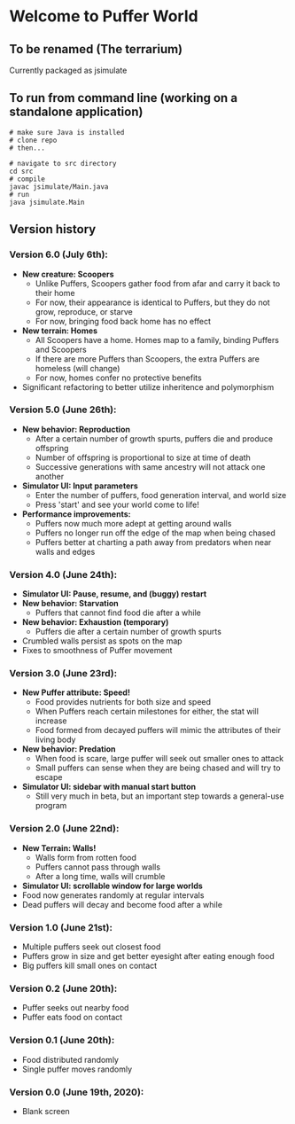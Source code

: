 # Welcome to Puffer World

## To be renamed (The terrarium)
Currently packaged as jsimulate

## To run from command line (working on a standalone application)
```shell
# make sure Java is installed
# clone repo
# then...

# navigate to src directory
cd src
# compile
javac jsimulate/Main.java 
# run
java jsimulate.Main
```


## Version history

### Version 6.0 (July 6th):
  - **New creature: Scoopers**
    - Unlike Puffers, Scoopers gather food from afar and carry it back to their home
    - For now, their appearance is identical to Puffers, but they do not grow, reproduce, or starve
    - For now, bringing food back home has no effect
  - **New terrain: Homes**
    - All Scoopers have a home. Homes map to a family, binding Puffers and Scoopers
    - If there are more Puffers than Scoopers, the extra Puffers are homeless (will change)
    - For now, homes confer no protective benefits
  - Significant refactoring to better utilize inheritence and polymorphism

### Version 5.0 (June 26th):
  - **New behavior: Reproduction**
    - After a certain number of growth spurts, puffers die and produce offspring 
    - Number of offspring is proportional to size at time of death
    - Successive generations with same ancestry will not attack one another
  - **Simulator UI: Input parameters**
    - Enter the number of puffers, food generation interval, and world size
    - Press 'start' and see your world come to life!
  - **Performance improvements:**
    - Puffers now much more adept at getting around walls
    - Puffers no longer run off the edge of the map when being chased
    - Puffers better at charting a path away from predators when near walls and edges

### Version 4.0 (June 24th):
  - **Simulator UI: Pause, resume, and (buggy) restart**
  - **New behavior: Starvation**
    - Puffers that cannot find food die after a while
  - **New behavior: Exhaustion (temporary)**
    - Puffers die after a certain number of growth spurts
  - Crumbled walls persist as spots on the map
  - Fixes to smoothness of Puffer movement

### Version 3.0 (June 23rd):
  - **New Puffer attribute: Speed!**
    - Food provides nutrients for both size and speed
    - When Puffers reach certain milestones for either, the stat will increase
    - Food formed from decayed puffers will mimic the attributes of their living body
  - **New behavior: Predation**
    - When food is scare, large puffer will seek out smaller ones to attack
    - Small puffers can sense when they are being chased and will try to escape
  - **Simulator UI: sidebar with manual start button**
    - Still very much in beta, but an important step towards a general-use program

### Version 2.0 (June 22nd):
  - **New Terrain: Walls!**
    - Walls form from rotten food
    - Puffers cannot pass through walls
    - After a long time, walls will crumble
  - **Simulator UI: scrollable window for large worlds**
  - Food now generates randomly at regular intervals
  - Dead puffers will decay and become food after a while

### Version 1.0 (June 21st):
  - Multiple puffers seek out closest food
  - Puffers grow in size and get better eyesight after eating enough food
  - Big puffers kill small ones on contact

### Version 0.2 (June 20th):
  - Puffer seeks out nearby food
  - Puffer eats food on contact

### Version 0.1 (June 20th):
  - Food distributed randomly
  - Single puffer moves randomly

### Version 0.0 (June 19th, 2020):
  - Blank screen
